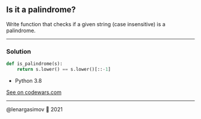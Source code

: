 ## Is it a palindrome?

Write function that checks if a given string (case insensitive) is a palindrome.

---

### Solution

```python
def is_palindrome(s):
    return s.lower() == s.lower()[::-1]
```
- Python 3.8

[See on codewars.com](https://www.codewars.com/kata/57a1fd2ce298a731b20006a4/train/python)

---

@lenargasimov 🥷 2021